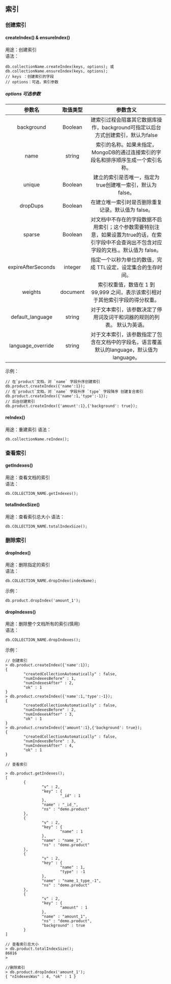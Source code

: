 ## 索引
### 创建索引
#### createIndex() & ensureIndex()
用途：创建索引                 
语法：
```
db.collectionName.createIndex(keys, options); 或
db.collectionName.ensureIndex(keys, options);
// keys ：创建索引的字段
// options：可选，索引参数
```

##### options 可选参数
|参数名|取值类型|参数含义|
|:--:|:--:|:--:|
|background|Boolean|建索引过程会阻塞其它数据库操作，background可指定以后台方式创建索引，默认为false|
|name|string|索引的名称。如果未指定，MongoDB的通过连接索引的字段名和排序顺序生成一个索引名称。|
|unique|Boolean|建立的索引是否唯一，指定为true创建唯一索引，默认为false。|
|dropDups|Boolean|在建立唯一索引时是否删除重复记录。默认值为 false。|
|sparse|Boolean|对文档中不存在的字段数据不启用索引；这个参数需要特别注意，如果设置为true的话，在索引字段中不会查询出不包含对应字段的文档.。默认值为 false。|
|expireAfterSeconds|integer|指定一个以秒为单位的数值，完成 TTL设定，设定集合的生存时间。|
|weights|document|索引权重值，数值在 1 到 99,999 之间，表示该索引相对于其他索引字段的得分权重。|
|default_language|string|对于文本索引，该参数决定了停用词及词干和词器的规则的列表。 默认为英语。|
|language_override|string|对于文本索引，该参数指定了包含在文档中的字段名，语言覆盖默认的language，默认值为 language。|

示例：
```
// 在`product`文档，对 `name` 字段升序创建索引
db.product.createIndex({'name':1});
// 在`product`文档，对 `name` 字段升序 `type` 字段降序 创建复合索引
db.product.createIndex({'name':1,'type':-1});
// 后台创建索引
db.product.createIndex({'amount':1},{'background': true});
```

#### reIndex()
用途：重建索引
语法：
```
db.collectionName.reIndex(); 
```

### 查看索引
#### getIndexes()
用途：查看文档的索引              
语法：
```
db.COLLECTION_NAME.getIndexes();
```

#### totalIndexSize()
用途：查看索引总大小
语法：
```
db.COLLECTION_NAME.totalIndexSize();
```

### 删除索引
#### dropIndex()
用途：删除指定的索引              
语法：
```
db.COLLECTION_NAME.dropIndex(indexName);
```
示例：
```
db.product.dropIndex('amount_1');
```

#### dropIndexes()
用途：删除整个文档所有的索引(慎用)              
语法：
```
db.COLLECTION_NAME.dropIndexes();
```

示例：
```
// 创建索引
> db.product.createIndex({'name':1});
{
        "createdCollectionAutomatically" : false,
        "numIndexesBefore" : 1,
        "numIndexesAfter" : 2,
        "ok" : 1
}
> db.product.createIndex({'name':1,'type':-1});
{
        "createdCollectionAutomatically" : false,
        "numIndexesBefore" : 2,
        "numIndexesAfter" : 3,
        "ok" : 1
}
> db.product.createIndex({'amount':1},{'background': true});
{
        "createdCollectionAutomatically" : false,
        "numIndexesBefore" : 3,
        "numIndexesAfter" : 4,
        "ok" : 1
}

// 查看索引

> db.product.getIndexes();
[
        {
                "v" : 2,
                "key" : {
                        "_id" : 1
                },
                "name" : "_id_",
                "ns" : "demo.product"
        },
        {
                "v" : 2,
                "key" : {
                        "name" : 1
                },
                "name" : "name_1",
                "ns" : "demo.product"
        },
        {
                "v" : 2,
                "key" : {
                        "name" : 1,
                        "type" : -1
                },
                "name" : "name_1_type_-1",
                "ns" : "demo.product"
        },
        {
                "v" : 2,
                "key" : {
                        "amount" : 1
                },
                "name" : "amount_1",
                "ns" : "demo.product",
                "background" : true
        }
]

// 查看索引总大小
> db.product.totalIndexSize();
86016
>

//删除索引
> db.product.dropIndex('amount_1');
{ "nIndexesWas" : 4, "ok" : 1 }

```